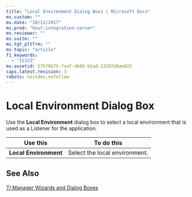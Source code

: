 ```yaml
---
title: "Local Environment Dialog Box1 | Microsoft Docs"
ms.custom: ""
ms.date: "10/11/2017"
ms.prod: "host-integration-server"
ms.reviewer: ""
ms.suite: ""
ms.tgt_pltfrm: ""
ms.topic: "article"
f1_keywords: 
  - "15323"
ms.assetid: 575f8b75-7aaf-4686-b1ad-12587d8ae825
caps.latest.revision: 3
robots: noindex,nofollow
---
```

# Local Environment Dialog Box
Use the **Local Environment** dialog box to select a local environment that is used as a Listener for the application.  
  
|Use this|To do this|  
|--------------|----------------|  
|**Local Environment**|Select the local environment.|  
  
## See Also  
 [TI Manager Wizards and Dialog Boxes](../core/ti-manager-wizards-and-dialog-boxes.md)